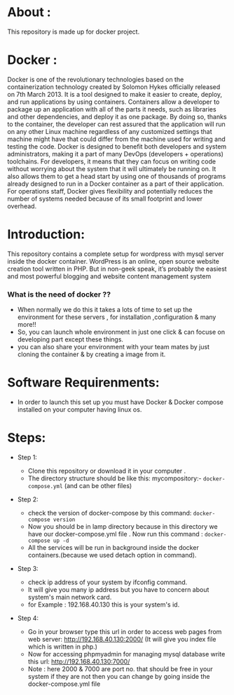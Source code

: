 # About :
This repository is made up for docker project. 

# Docker :
Docker is one of the revolutionary technologies based on the containerization technology created by Solomon Hykes officially released on 7th March 2013. It is a tool designed to make it easier to create, deploy, and run applications by using containers. Containers allow a developer to package up an application with all of the parts it needs, such as libraries and other dependencies, and deploy it as one package. By doing so, thanks to the container, the developer can rest assured that the application will run on any other Linux machine regardless of any customized settings that machine might have that could differ from the machine used for writing and testing the code. Docker is designed to benefit both developers and system administrators, making it a part of many DevOps (developers + operations) toolchains. For developers, it means that they can focus on writing code without worrying about the system that it will ultimately be running on. It also allows them to get a head start by using one of thousands of programs already designed to run in a Docker container as a part of their application. For operations staff, Docker gives flexibility and potentially reduces the number of systems needed because of its small footprint and lower overhead.

# Introduction:

This repository contains a complete setup for wordpress with mysql server inside the docker container.
WordPress is an online, open source website creation tool written in PHP. But in non-geek speak, it’s probably the easiest and most powerful blogging and website content management system 

### What is the need of docker ??

   * When normally we do this it takes a lots of time to set up the environment for these servers , for installation            ,configuration & many more!!
   * So, you can launch whole environment in just one click & can focuse on developing part except these things.
   * you can also share your environment with your team mates by just cloning the container & by creating a image from          it.
# Software Requirenments:

   * In order to launch this set up you must have Docker & Docker compose installed on your computer having linux os.

# Steps:

 * Step 1:

    * Clone this repository or download it in your computer .
    * The directory structure should be like this:
        mycompository:-
           ```
             docker-compose.yml
           ```
           (and can be other files) 

  * Step 2:

     * check the version of docker-compose by this command:
            ``` docker-compose version ```
     * Now you should be in lamp directory because in this directory we have our docker-compose.yml file .
        Now run this command :
             ```docker-compose up -d ```
     *  All the services will be run in background inside the docker containers.(because we used detach option in                 command).
   
   * Step 3:

      * check ip address of your system by ifconfig command.
      * It will give you many ip address but you have to concern about system's main network card.
      * for Example : 192.168.40.130 this is your system's id.

   * Step 4:

      * Go in your browser type this url in order to access web pages from web server: http://192.168.40.130:2000/ (It                 will give you index file which is written in php.)
      * Now for accessing phpmyadmin for managing mysql database write this url: http://192.168.40.130:7000/
      * Note : here 2000 & 7000 are port no. that should be free in your system if they are not then you can change by                 going inside the docker-compose.yml file
     




